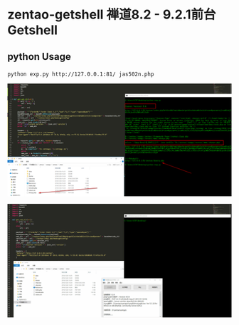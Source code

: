 # zentao-getshell 禅道8.2 - 9.2.1前台Getshell
## python Usage

`python exp.py http://127.0.0.1:81/ jas502n.php`

![](./zentao.png)


![](./zentao.gif)

